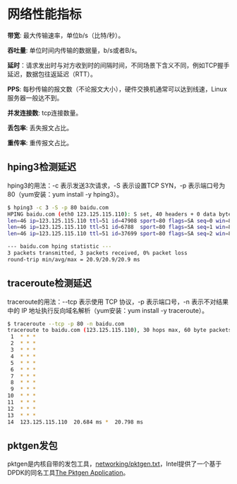 <!-- toc -->
# 网络性能指标

**带宽**: 最大传输速率，单位b/s（比特/秒）。

**吞吐量**: 单位时间内传输的数据量，b/s或者B/s。

**延时**：请求发出时与对方收到时的间隔时间，不同场景下含义不同，例如TCP握手延迟，数据包往返延迟（RTT）。

**PPS**: 每秒传输的报文数（不论报文大小），硬件交换机通常可以达到线速，Linux服务器一般达不到。

**并发连接数**: tcp连接数量。

**丢包率**: 丢失报文占比。

**重传率**: 重传报文占比。 

## hping3检测延迟

hping3的用法：-c 表示发送3次请求，-S 表示设置TCP SYN，-p 表示端口号为80（yum安装：yum install -y hping3）。

```sh
$ hping3 -c 3 -S -p 80 baidu.com
HPING baidu.com (eth0 123.125.115.110): S set, 40 headers + 0 data bytes
len=46 ip=123.125.115.110 ttl=51 id=47908 sport=80 flags=SA seq=0 win=8192 rtt=20.9 ms
len=46 ip=123.125.115.110 ttl=51 id=6788  sport=80 flags=SA seq=1 win=8192 rtt=20.9 ms
len=46 ip=123.125.115.110 ttl=51 id=37699 sport=80 flags=SA seq=2 win=8192 rtt=20.9 ms

--- baidu.com hping statistic ---
3 packets transmitted, 3 packets received, 0% packet loss
round-trip min/avg/max = 20.9/20.9/20.9 ms
```

## traceroute检测延迟 

traceroute的用法：--tcp 表示使用 TCP 协议，-p 表示端口号，-n 表示不对结果中的 IP 地址执行反向域名解析（yum安装：yum install -y traceroute）。

```sh
$ traceroute --tcp -p 80 -n baidu.com
traceroute to baidu.com (123.125.115.110), 30 hops max, 60 byte packets
 1  * * *
 2  * * *
 3  * * *
 4  * * *
 5  * * *
 6  * * *
 7  * * *
 8  * * *
 9  * * *
10  * * *
11  * * *
12  * * *
13  * * *
14  123.125.115.110  20.684 ms *  20.798 ms
```

## pktgen发包

pktgen是内核自带的发包工具，[networking/pktgen.txt](https://www.kernel.org/doc/Documentation/networking/pktgen.txt)，Intel提供了一个基于DPDK的同名工具[The Pktgen Application](https://pktgen-dpdk.readthedocs.io/en/latest/)。





